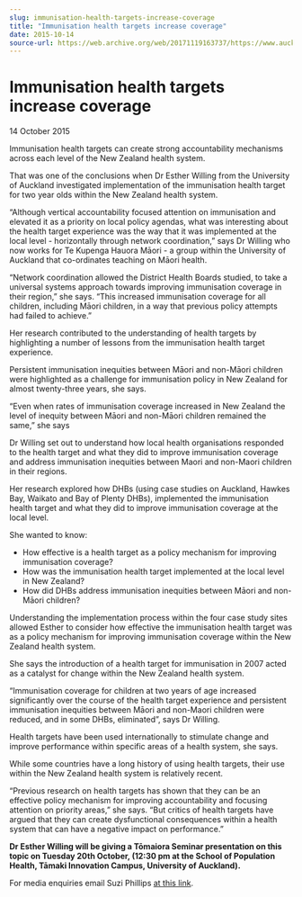 ```yaml
---
slug: immunisation-health-targets-increase-coverage
title: "Immunisation health targets increase coverage"
date: 2015-10-14
source-url: https://web.archive.org/web/20171119163737/https://www.auckland.ac.nz/en/about/news-events-and-notices/news/news-2015/10/immunisation-health-targets-increase-coverage.html
---
```

Immunisation health targets increase coverage
=============================================

14 October 2015

Immunisation health targets can create strong accountability mechanisms across each level of the New Zealand health system.

That was one of the conclusions when Dr Esther Willing from the University of Auckland investigated implementation of the immunisation health target for two year olds within the New Zealand health system.

“Although vertical accountability focused attention on immunisation and elevated it as a priority on local policy agendas, what was interesting about the health target experience was the way that it was implemented at the local level - horizontally through network coordination,” says Dr Willing who now works for Te Kupenga Hauora Māori - a group within the University of Auckland that co-ordinates teaching on Māori health.

“Network coordination allowed the District Health Boards studied, to take a universal systems approach towards improving immunisation coverage in their region,” she says. “This increased immunisation coverage for all children, including Māori children, in a way that previous policy attempts had failed to achieve.”

Her research contributed to the understanding of health targets by highlighting a number of lessons from the immunisation health target experience.

Persistent immunisation inequities between Māori and non-Māori children were highlighted as a challenge for immunisation policy in New Zealand for almost twenty-three years, she says.

“Even when rates of immunisation coverage increased in New Zealand the level of inequity between Māori and non-Māori children remained the same,” she says

Dr Willing set out to understand how local health organisations responded to the health target and what they did to improve immunisation coverage and address immunisation inequities between Maori and non-Maori children in their regions.

Her research explored how DHBs (using case studies on Auckland, Hawkes Bay, Waikato and Bay of Plenty DHBs), implemented the immunisation health target and what they did to improve immunisation coverage at the local level.

She wanted to know:

*   How effective is a health target as a policy mechanism for improving immunisation coverage?
*   How was the immunisation health target implemented at the local level in New Zealand?
*   How did DHBs address immunisation inequities between Māori and non-Māori children?

Understanding the implementation process within the four case study sites allowed Esther to consider how effective the immunisation health target was as a policy mechanism for improving immunisation coverage within the New Zealand health system.

She says the introduction of a health target for immunisation in 2007 acted as a catalyst for change within the New Zealand health system.

“Immunisation coverage for children at two years of age increased significantly over the course of the health target experience and persistent immunisation inequities between Māori and non-Maori children were reduced, and in some DHBs, eliminated”, says Dr Willing.

Health targets have been used internationally to stimulate change and improve performance within specific areas of a health system, she says.

While some countries have a long history of using health targets, their use within the New Zealand health system is relatively recent.

“Previous research on health targets has shown that they can be an effective policy mechanism for improving accountability and focusing attention on priority areas,” she says. “But critics of health targets have argued that they can create dysfunctional consequences within a health system that can have a negative impact on performance.”

**Dr Esther Willing will be giving a Tōmaiora Seminar presentation on this topic on Tuesday 20th October, (12:30 pm at the School of Population Health, Tāmaki Innovation Campus, University of Auckland).**

For media enquiries email Suzi Phillips [at this link](mailto:s.phillips@auckland.ac.nz).
